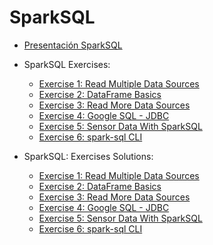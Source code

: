 # SparkSQL

* [Presentación SparkSQL](./spark_sql.pdf)
* SparkSQL Exercises:
    - [Exercise 1: Read Multiple Data Sources](./spark_sql_base_project/src/main/scala/io/keepcoding/spark/sql/exercise1)
    - [Exercise 2: DataFrame Basics](./spark_sql_base_project/src/main/scala/io/keepcoding/spark/sql/exercise2)
    - [Exercise 3: Read More Data Sources](./spark_sql_base_project/src/main/scala/io/keepcoding/spark/sql/exercise3)
    - [Exercise 4: Google SQL - JDBC](./spark_sql_base_project/src/main/scala/io/keepcoding/spark/sql/exercise4)
    - [Exercise 5: Sensor Data With SparkSQL](./spark_sql_base_project/src/main/scala/io/keepcoding/spark/sql/exercise5)
    - [Exercise 6: spark-sql CLI](./exercise6.md)


* SparkSQL: Exercises Solutions:
    - [Exercise 1: Read Multiple Data Sources](./spark_sql_base_project_solutions/src/main/scala/io/keepcoding/spark/sql/exercise1)
    - [Exercise 2: DataFrame Basics](./spark_sql_base_project_solutions/src/main/scala/io/keepcoding/spark/sql/exercise2)
    - [Exercise 3: Read More Data Sources](./spark_sql_base_project_solutions/src/main/scala/io/keepcoding/spark/sql/exercise3)
    - [Exercise 4: Google SQL - JDBC](./spark_sql_base_project_solutions/src/main/scala/io/keepcoding/spark/sql/exercise4)
    - [Exercise 5: Sensor Data With SparkSQL](./spark_sql_base_project_solutions/src/main/scala/io/keepcoding/spark/sql/exercise5)
    - [Exercise 6: spark-sql CLI](./exercise6.md)

